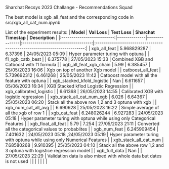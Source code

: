 Sharchat Recsys 2023 Challange - Recommendations Squad

The best model is xgb_all_feat and the corresponding code in  src/xgb_all_cat_num.ipynb

List of the experiment results:
|          **Model**         | **Val Loss** | **Test Loss** |        **Sharchat Timestap**       |                              **Description**                             |
|:--------------------------:|--------------|---------------|:----------------------------------:|:------------------------------------------------------------------------:|
|        xgb_all_feat        | 5.968829287  | 6.37396       |          24/05/2023 05:09          |                    Hyper parameter turing with optuna                    |
|      f1_xgb_catb_best      |              | 6.375778      |          27/05/2023 15:33          |                 Combined XGB and Catboost with f1 formula                |
|   xgb_all_feat_xgb_chain   | 5.99         | 6.385457      |          25/05/2023 16:06          |                     Xgb on top of another Xgb model                      |
|      catboost_all_feat     | 5.739692312  | 6.461268      |          25/05/2023 11:42          |              Catboost model with all the feature with optuna             |
| xgb_stacked_kfold_logistic | Nan          | 6.611657      |          05/06/2023 16:34          |                   XGB Stacked kflod Logistic Regression                  |
|   xgb_calibrated_logistic  |              | 6.61368       |          26/05/2023 14:55          |                  Calibrated XGB with logistic regression                 |
|  xgb_stack_all_cat_num_xgb | 6.026        | 6.64367       |          25/05/2023 06:20          |             Stack all the above row 1,2 and 3 optuna with xgb            |
|     xgb_num_cat_all_avg    |              | 6.690628      |          25/05/2023 16:22          |                  Simple average of all the xgb of row 1                  |
|        xgb_cat_feat        | 6.248026244  | 6.927283      |          24/05/2023 05:18          | Hyper parameter turing with optuna while using only Categorical Features |
|     xgb_float_all_feat     | 5.79         | 7.254         |          27/05/2023 21:11          |           Converted all the categorical values to probablites            |
|        xgb_num_feat        | 6.245909454  | 7.401632      | 24/05/2023 05:18 ,24/05/2023 05:19 |  Hyper parameter turing with optuna while using only Numerical Features  |
|    xgb_stack_all_cat_num   | 7.68580268   | 9.910395      |          25/05/2023 04:10          | Stack all the above row 1,2 and 3 optuna with logistice regression model |
|        xgb_full_data       | Nan          |               | 27/05/2023 22:29                   |    Validation data is also mixed with whole data but dates is not used   |
|                            |              |               |                                    |                                                                          |